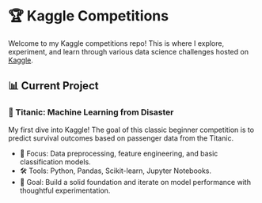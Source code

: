 # 🏆 Kaggle Competitions

Welcome to my Kaggle competitions repo! This is where I explore, experiment, and learn through various data science challenges hosted on [Kaggle](https://www.kaggle.com/).

## 📊 Current Project

### 🚢 Titanic: Machine Learning from Disaster
My first dive into Kaggle! The goal of this classic beginner competition is to predict survival outcomes based on passenger data from the Titanic.

- 🧠 Focus: Data preprocessing, feature engineering, and basic classification models.
- 🛠️ Tools: Python, Pandas, Scikit-learn, Jupyter Notebooks.
- 🎯 Goal: Build a solid foundation and iterate on model performance with thoughtful experimentation.

